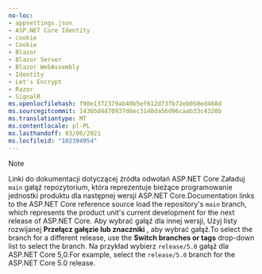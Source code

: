 ```yaml
---
no-loc:
- appsettings.json
- ASP.NET Core Identity
- cookie
- Cookie
- Blazor
- Blazor Server
- Blazor WebAssembly
- Identity
- Let's Encrypt
- Razor
- SignalR
ms.openlocfilehash: f90e1372379ab40b5ef612d73fb72eb050ed468d
ms.sourcegitcommit: 1436bd4d70937d6ec3140da56d96caab33c4320b
ms.translationtype: MT
ms.contentlocale: pl-PL
ms.lasthandoff: 03/06/2021
ms.locfileid: "102394954"
---
```

> [!NOTE]
> <span data-ttu-id="b811e-101">Linki do dokumentacji dotyczącej źródła odwołań ASP.NET Core Załaduj `main` gałąź repozytorium, która reprezentuje bieżące programowanie jednostki produktu dla następnej wersji ASP.NET Core.</span><span class="sxs-lookup"><span data-stu-id="b811e-101">Documentation links to the ASP.NET Core reference source load the repository's `main` branch, which represents the product unit's current development for the next release of ASP.NET Core.</span></span> <span data-ttu-id="b811e-102">Aby wybrać gałąź dla innej wersji, Użyj listy rozwijanej **Przełącz gałęzie lub znaczniki** , aby wybrać gałąź.</span><span class="sxs-lookup"><span data-stu-id="b811e-102">To select the branch for a different release, use the **Switch branches or tags** drop-down list to select the branch.</span></span> <span data-ttu-id="b811e-103">Na przykład wybierz `release/5.0` gałąź dla ASP.NET Core 5,0.</span><span class="sxs-lookup"><span data-stu-id="b811e-103">For example, select the `release/5.0` branch for the ASP.NET Core 5.0 release.</span></span>

